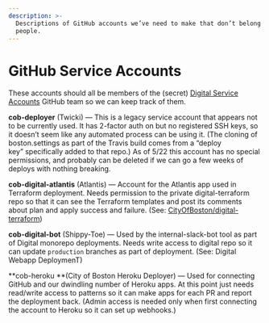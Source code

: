 ```yaml
---
description: >-
  Descriptions of GitHub accounts we’ve need to make that don’t belong to
  people.
---
```


# GitHub Service Accounts

These accounts should all be members of the (secret) [Digital Service Accounts](https://github.com/orgs/CityOfBoston/teams/digital-service-accounts) GitHub team so we can keep track of them.

**cob-deployer** (Twicki) — This is a legacy service account that appears not to be currently used. It has 2-factor auth on but no registered SSH keys, so it doesn’t seem like any automated process can be using it. (The cloning of boston.settings as part of the Travis build comes from a “deploy key” specifically added to that repo.) As of 5/22 this account has no special permissions, and probably can be deleted if we can go a few weeks of deploys with nothing breaking.

**cob-digital-atlantis** (Atlantis) — Account for the Atlantis app used in Terraform deployment. Needs permission to the private digital-terraform repo so that it can see the Terraform templates and post its comments about plan and apply success and failure. (See: [CityOfBoston/digital-terraform](https://github.com/CityOfBoston/digital-terraform))

**cob-digital-bot** (Shippy-Toe) — Used by the internal-slack-bot tool as part of Digital monorepo deployments. Needs write access to digital repo so it can update `production` branches as part of deployment. (See: Digital Webapp DeploymenT)

**cob-heroku **(City of Boston Heroku Deployer) — Used for connecting GitHub and our dwindling number of Heroku apps. At this point just needs read/write access to patterns so it can make apps for each PR and report the deployment back. (Admin access is needed only when first connecting the account to Heroku so it can set up webhooks.)
